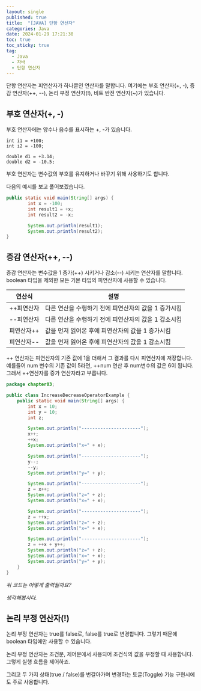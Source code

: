 ```yaml
---
layout: single
published: true
title:  "[JAVA] 단항 연산자"
categories: Java
date: 2024-01-29 17:21:30
toc: true
toc_sticky: true
tag:   
  - Java
  - 자바
  - 단항 연산자
---
```


단항 연산자는 피연산자가 하나뿐인 연산자를 말합니다. 여기에는 부호 연산자(+, -), 증감 연산자(++, --), 논리 부정 연산자(!), 비트 반전 연산자(~)가 있습니다. 

## 부호 연산자(+, -)

부호 연산자에는 양수나 음수를 표시하는 +, -가 있습니다. 

```ebnf
int i1 = +100;
int i2 = -100;

double d1 = +3.14;
double d2 = -10.5;
```

부호 연산자는 변수값의 부호를 유지하거나 바꾸기 위해 사용하기도 합니다. 

다음의 예시를 보고 풀어보겠습니다. 

```java
public static void main(String[] args) {
		int x = -100;
		int result1 = +x;
		int result2 = -x;

		System.out.println(result1);
		System.out.println(result2);
}
```

## 증감 연산자(++, --)

증감 연산자는 변수값을 1 증가(++) 시키거나 감소(--) 시키는 연산자를 말합니다. boolean 타입을 제외한 모든 기본 타입의 피연산자에 사용할 수 있습니다.

| 연산식 | 설명 |
| --- | --- |
| ++피연산자 | 다른 연산을 수행하기 전에 피연산자의 값을 1 증가시킴 |
| --피연산자 | 다른 연산을 수행하기 전에 피연산자의 값을 1 감소시킴 |
| 피연산자++ | 값을 먼저 읽어온 후에 피연산자의 값을 1 증가시킴 |
| 피연산자-- | 값을 먼저 읽어온 후에 피연산자의 값을 1 감소시킴 |

++ 연산자는 피연산자의 기존 값에 1을 더해서 그 결과를 다시 피연산자에 저장합니다. 
예를들어 num 변수의 기존 값이 5라면, ++num 연산 후 num변수의 값은 6이 됩니다. 그래서 ++연산자를 증가 연산자라고 부릅니다. 

```java
package chapter03;

public class IncreaseDecreaseOperatorExample {
    public static void main(String[] args) {
        int x = 10;
        int y = 10;
        int z;

        System.out.println("----------------------");
        x++;
        ++x;
        System.out.println("x=" + x);

        System.out.println("----------------------");
        y--;
        --y;
        System.out.println("y=" + y);

        System.out.println("----------------------");
        z = x++;
        System.out.println("z=" + z);
        System.out.println("x=" + x);

        System.out.println("----------------------");
        z = ++x;
        System.out.println("z=" + z);
        System.out.println("x=" + x);

        System.out.println("----------------------");
        z = ++x + y++;
        System.out.println("z=" + z);
        System.out.println("x=" + x);
        System.out.println("y=" + y);
    }
}
```

*위 코드는 어떻게 출력될까요?*

*생각해봅시다.* 

## 논리 부정 연산자(!)

논리 부정 연산자는 true를 false로, false를 true로 변경합니다. 그렇기 때문에 boolean 타입에만 사용할 수 있습니다. 

논리 부정 연산자는 조건문, 제어문에서 사용되어 조건식의 값을 부정할 때 사용합니다. 그렇게 실행 흐름을 제어하죠. 

그리고 두 가지 상태(true / false)를 번갈아가며 변경하는 토글(Toggle) 기능 구현시에도 주로 사용합니다. 

